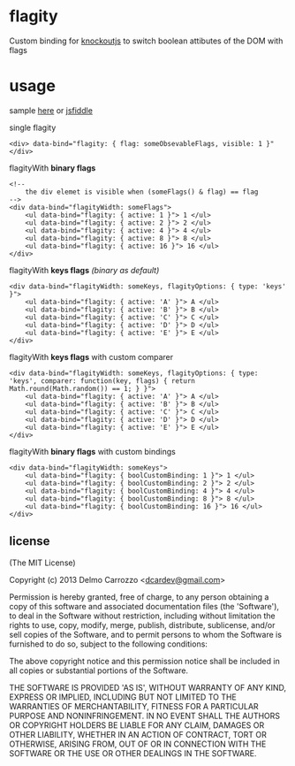 # flagity

Custom binding for [knockoutjs](http://knockoutjs.com/) to switch boolean attibutes of the DOM with flags

# usage

sample [here](http://delmosaurio.github.io/flagity/) or [jsfiddle](http://jsfiddle.net/delmosaurio/PLbyv/)

single flagity

```
<div> data-bind="flagity: { flag: someObsevableFlags, visible: 1 }" </div>
```

flagityWith **binary flags**

```
<!--
    the div elemet is visible when (someFlags() & flag) == flag
-->
<div data-bind="flagityWidth: someFlags">
    <ul data-bind="flagity: { active: 1 }"> 1 </ul>
    <ul data-bind="flagity: { active: 2 }"> 2 </ul>
    <ul data-bind="flagity: { active: 4 }"> 4 </ul>
    <ul data-bind="flagity: { active: 8 }"> 8 </ul>
    <ul data-bind="flagity: { active: 16 }"> 16 </ul>
</div>
```

flagityWith **keys flags** *(binary as default)*

```
<div data-bind="flagityWidth: someKeys, flagityOptions: { type: 'keys' }">
    <ul data-bind="flagity: { active: 'A' }"> A </ul>
    <ul data-bind="flagity: { active: 'B' }"> B </ul>
    <ul data-bind="flagity: { active: 'C' }"> C </ul>
    <ul data-bind="flagity: { active: 'D' }"> D </ul>
    <ul data-bind="flagity: { active: 'E' }"> E </ul>
</div>
```

flagityWith **keys flags** with custom comparer

```
<div data-bind="flagityWidth: someKeys, flagityOptions: { type: 'keys', comparer: function(key, flags) { return Math.round(Math.random()) == 1; } }">
    <ul data-bind="flagity: { active: 'A' }"> A </ul>
    <ul data-bind="flagity: { active: 'B' }"> B </ul>
    <ul data-bind="flagity: { active: 'C' }"> C </ul>
    <ul data-bind="flagity: { active: 'D' }"> D </ul>
    <ul data-bind="flagity: { active: 'E' }"> E </ul>
</div>
```

flagityWith **binary flags** with custom bindings

```
<div data-bind="flagityWidth: someKeys">
    <ul data-bind="flagity: { boolCustomBinding: 1 }"> 1 </ul>
    <ul data-bind="flagity: { boolCustomBinding: 2 }"> 2 </ul>
    <ul data-bind="flagity: { boolCustomBinding: 4 }"> 4 </ul>
    <ul data-bind="flagity: { boolCustomBinding: 8 }"> 8 </ul>
    <ul data-bind="flagity: { boolCustomBinding: 16 }"> 16 </ul>
</div>
```

## license 

(The MIT License)

Copyright (c) 2013 Delmo Carrozzo &lt;dcardev@gmail.com&gt;

Permission is hereby granted, free of charge, to any person obtaining
a copy of this software and associated documentation files (the
'Software'), to deal in the Software without restriction, including
without limitation the rights to use, copy, modify, merge, publish,
distribute, sublicense, and/or sell copies of the Software, and to
permit persons to whom the Software is furnished to do so, subject to
the following conditions:

The above copyright notice and this permission notice shall be
included in all copies or substantial portions of the Software.

THE SOFTWARE IS PROVIDED 'AS IS', WITHOUT WARRANTY OF ANY KIND,
EXPRESS OR IMPLIED, INCLUDING BUT NOT LIMITED TO THE WARRANTIES OF
MERCHANTABILITY, FITNESS FOR A PARTICULAR PURPOSE AND NONINFRINGEMENT.
IN NO EVENT SHALL THE AUTHORS OR COPYRIGHT HOLDERS BE LIABLE FOR ANY
CLAIM, DAMAGES OR OTHER LIABILITY, WHETHER IN AN ACTION OF CONTRACT,
TORT OR OTHERWISE, ARISING FROM, OUT OF OR IN CONNECTION WITH THE
SOFTWARE OR THE USE OR OTHER DEALINGS IN THE SOFTWARE.
